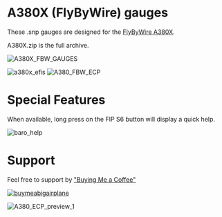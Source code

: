 # A380X (FlyByWire) gauges

These .snp gauges are designed for the [FlyByWire A380X](https://flybywiresim.com/projects/).

A380X.zip is the full archive.

![A380X_FBW_GAUGES](https://github.com/user-attachments/assets/81bc1f2d-99d7-409d-854d-216a3cbde054)

![a380x_efis](https://github.com/user-attachments/assets/ff35bce2-2675-42bb-9321-a465a802144f) ![A380_FBW_ECP](https://github.com/user-attachments/assets/e6f1b7e6-b674-4afb-b359-6d040dc3441e)

# Special Features

When available, long press on the FIP S6 button will display a quick help.

![baro_help](https://github.com/user-attachments/assets/e11f6f5c-ba75-467e-a95f-bf9d1a056630)

# Support

Feel free to support by ["Buying Me a Coffee" ](https://buymeacoffee.com/1l2p)

[![buymeabigairplane](https://github.com/1l2p-dev/spad-fip-gauges/assets/26790042/db47cd19-976c-4e12-ae8c-80bd245a558b)](https://buymeacoffee.com/1l2p)

![A380_ECP_preview_1](https://github.com/user-attachments/assets/2a768867-c3b3-43ab-bc93-98a37daf84bf)

